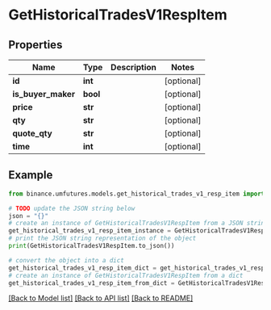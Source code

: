 # GetHistoricalTradesV1RespItem


## Properties

Name | Type | Description | Notes
------------ | ------------- | ------------- | -------------
**id** | **int** |  | [optional] 
**is_buyer_maker** | **bool** |  | [optional] 
**price** | **str** |  | [optional] 
**qty** | **str** |  | [optional] 
**quote_qty** | **str** |  | [optional] 
**time** | **int** |  | [optional] 

## Example

```python
from binance.umfutures.models.get_historical_trades_v1_resp_item import GetHistoricalTradesV1RespItem

# TODO update the JSON string below
json = "{}"
# create an instance of GetHistoricalTradesV1RespItem from a JSON string
get_historical_trades_v1_resp_item_instance = GetHistoricalTradesV1RespItem.from_json(json)
# print the JSON string representation of the object
print(GetHistoricalTradesV1RespItem.to_json())

# convert the object into a dict
get_historical_trades_v1_resp_item_dict = get_historical_trades_v1_resp_item_instance.to_dict()
# create an instance of GetHistoricalTradesV1RespItem from a dict
get_historical_trades_v1_resp_item_from_dict = GetHistoricalTradesV1RespItem.from_dict(get_historical_trades_v1_resp_item_dict)
```
[[Back to Model list]](../README.md#documentation-for-models) [[Back to API list]](../README.md#documentation-for-api-endpoints) [[Back to README]](../README.md)


